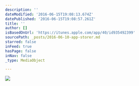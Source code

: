 ```yaml
---
description: ''
dateModified: '2016-06-15T19:08:13.674Z'
datePublished: '2016-06-15T19:08:57.261Z'
title: ''
author: []
isBasedOnUrl: 'https://itunes.apple.com/app/40/id935492399'
sourcePath: _posts/2016-06-10-app-storer.md
starred: false
inFeed: true
hasPage: false
inNav: false
_type: MediaObject

---
```

![](https://the-grid-user-content.s3-us-west-2.amazonaws.com/4b55ffc8-ae13-42ba-8089-eec16886e19a.png)